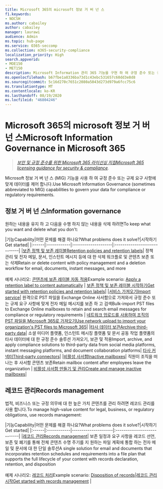 ```yaml
---
title: Microsoft 365의 microsoft 정보 거 버 넌 스
f1.keywords:
- NOCSH
ms.author: cabailey
author: cabailey
manager: laurawi
audience: Admin
ms.topic: hub-page
ms.service: O365-seccomp
ms.collection: m365-security-compliance
localization_priority: High
search.appverid:
- MOE150
- MET150
description: Microsoft Information 관리 365 기능을 구현 하 여 규정 준수 또는 규제 요구 사항에 맞게 데이터를 제어 합니다.
ms.openlocfilehash: b67fbe1a8336ba73d1c43ebc531657c60dd3e8d8
ms.sourcegitcommit: 5c16d270c7651c2080a5043d273d979a6fcc75c6
ms.translationtype: MT
ms.contentlocale: ko-KR
ms.lasthandoff: 08/19/2020
ms.locfileid: "46804246"
---
```

# <a name="microsoft-information-governance-in-microsoft-365"></a><span data-ttu-id="04c8c-103">Microsoft 365의 microsoft 정보 거 버 넌 스</span><span class="sxs-lookup"><span data-stu-id="04c8c-103">Microsoft Information Governance in Microsoft 365</span></span>

><span data-ttu-id="04c8c-104">*[보안 및 규정 준수를 위한 Microsoft 365 라이선싱 지침](https://aka.ms/ComplianceSD)*</span><span class="sxs-lookup"><span data-stu-id="04c8c-104">*[Microsoft 365 licensing guidance for security & compliance](https://aka.ms/ComplianceSD).*</span></span>

<span data-ttu-id="04c8c-105">Microsoft 정보 거 버 넌 스 (MIG) 기능을 사용 하 여 규정 준수 또는 규제 요구 사항에 맞게 데이터를 제어 합니다.</span><span class="sxs-lookup"><span data-stu-id="04c8c-105">Use Microsoft Information Governance (sometimes abbreviated to MIG) capabilities to govern your data for compliance or regulatory requirements.</span></span>

## <a name="information-governance"></a><span data-ttu-id="04c8c-106">정보 거 버 넌 스</span><span class="sxs-lookup"><span data-stu-id="04c8c-106">Information governance</span></span>

<span data-ttu-id="04c8c-107">원하는 내용을 유지 하 고 다음을 수행 하지 않는 내용을 삭제 하려면</span><span class="sxs-lookup"><span data-stu-id="04c8c-107">To keep what you want and delete what you don't:</span></span>
 
|<span data-ttu-id="04c8c-108">기능</span><span class="sxs-lookup"><span data-stu-id="04c8c-108">Capability</span></span>|<span data-ttu-id="04c8c-109">어떤 문제를 해결 하나요?</span><span class="sxs-lookup"><span data-stu-id="04c8c-109">What problems does it solve?</span></span>|<span data-ttu-id="04c8c-110">시작하기</span><span class="sxs-lookup"><span data-stu-id="04c8c-110">Get started</span></span>|
|:------|:------------|:--------------------|:-----------------------------|
|[<span data-ttu-id="04c8c-111">보존 정책 및 보존 레이블</span><span class="sxs-lookup"><span data-stu-id="04c8c-111">Retention policies and retention labels</span></span>](retention.md)| <span data-ttu-id="04c8c-112">정책 관리 및 전자 메일, 문서, 인스턴트 메시지 등에 대 한 삭제 워크플로 및 콘텐츠 보존 또는 삭제</span><span class="sxs-lookup"><span data-stu-id="04c8c-112">Retain or delete content with policy management and a deletion workflow for email, documents, instant messages, and more</span></span> <br /><br /><span data-ttu-id="04c8c-113">예제 시나리오: [콘텐츠에 보존 레이블 자동 적용](apply-retention-labels-automatically.md)</span><span class="sxs-lookup"><span data-stu-id="04c8c-113">Example scenario: [Apply a retention label to content automatically](apply-retention-labels-automatically.md)</span></span> | [<span data-ttu-id="04c8c-114">보존 정책 및 보존 레이블 시작하기</span><span class="sxs-lookup"><span data-stu-id="04c8c-114">Get started with retention policies and retention labels</span></span>](get-started-with-retention.md)|
|[<span data-ttu-id="04c8c-115">서비스 가져오기</span><span class="sxs-lookup"><span data-stu-id="04c8c-115">Import service</span></span>](importing-pst-files-to-office-365.md)| <span data-ttu-id="04c8c-116">원격으로 PST 파일을 Exchange Online 사서함으로 가져와서 규정 준수 또는 규제 요구 사항에 맞게 전자 메일 메시지를 보존 하 고 검색</span><span class="sxs-lookup"><span data-stu-id="04c8c-116">Bulk-import PST files to Exchange Online mailboxes to retain and search email messages for compliance or regulatory requirements</span></span> | [<span data-ttu-id="04c8c-117">네트워크 업로드를 사용하여 조직의 PST 파일을 Microsoft 365로 가져오기</span><span class="sxs-lookup"><span data-stu-id="04c8c-117">Use network upload to import your organization's PST files to Microsoft 365</span></span>](use-network-upload-to-import-pst-files.md)|
|[<span data-ttu-id="04c8c-118">타사 데이터 보관</span><span class="sxs-lookup"><span data-stu-id="04c8c-118">Archive third-party data</span></span>](archiving-third-party-data.md)| <span data-ttu-id="04c8c-119">소셜 미디어 플랫폼, 인스턴트 메시징 플랫폼 및 문서 공동 작업 플랫폼의 타사 데이터에 대 한 규정 준수 솔루션 가져오기, 보관 및 적용</span><span class="sxs-lookup"><span data-stu-id="04c8c-119">Import, archive, and apply compliance solutions to third-party data from social media platforms, instant messaging platforms, and document collaboration platforms</span></span>| [<span data-ttu-id="04c8c-120">타사 커넥터</span><span class="sxs-lookup"><span data-stu-id="04c8c-120">Third-party connectors</span></span>](archiving-third-party-data.md#third-party-data-connectors)|
|[<span data-ttu-id="04c8c-121">비활성 사서함</span><span class="sxs-lookup"><span data-stu-id="04c8c-121">Inactive mailboxes</span></span>](inactive-mailboxes-in-office-365.md)| <span data-ttu-id="04c8c-122">직원이 조직을 떠나는 후 사서함 콘텐츠 보존</span><span class="sxs-lookup"><span data-stu-id="04c8c-122">Retain mailbox content after employees leave the organization</span></span> | [<span data-ttu-id="04c8c-123">비활성 사서함 만들기 및 관리</span><span class="sxs-lookup"><span data-stu-id="04c8c-123">Create and manage inactive mailboxes</span></span>](create-and-manage-inactive-mailboxes.md)|

## <a name="records-management"></a><span data-ttu-id="04c8c-124">레코드 관리</span><span class="sxs-lookup"><span data-stu-id="04c8c-124">Records management</span></span>

<span data-ttu-id="04c8c-125">법적, 비즈니스 또는 규정 의무에 대 한 높은 가치 콘텐츠를 관리 하려면 레코드 관리를 사용 합니다.</span><span class="sxs-lookup"><span data-stu-id="04c8c-125">To manage high-value content for legal, business, or regulatory obligations, use records management:</span></span>

|<span data-ttu-id="04c8c-126">기능</span><span class="sxs-lookup"><span data-stu-id="04c8c-126">Capability</span></span>|<span data-ttu-id="04c8c-127">어떤 문제를 해결 하나요?</span><span class="sxs-lookup"><span data-stu-id="04c8c-127">What problems does it solve?</span></span>|<span data-ttu-id="04c8c-128">시작하기</span><span class="sxs-lookup"><span data-stu-id="04c8c-128">Get started</span></span>|
|:------|:------------|---------------------|:----------------------------|
|[<span data-ttu-id="04c8c-129">레코드 관리</span><span class="sxs-lookup"><span data-stu-id="04c8c-129">Records management</span></span>](records-management.md)| <span data-ttu-id="04c8c-130">보존 일정과 요구 사항을 레코드 선언, 보존 및 폐기를 통해 전체 콘텐츠 수명 주기를 지 원하는 파일 계획에 통합 하는 전자 메일 및 문서에 대 한 단일 솔루션</span><span class="sxs-lookup"><span data-stu-id="04c8c-130">A single solution for email and documents that incorporates retention schedules and requirements into a file plan that supports the full lifecycle of your content with records declaration, retention, and disposition</span></span> <br /><br /><span data-ttu-id="04c8c-131">예제 시나리오: [레코드 처리](disposition.md#disposition-of-records)</span><span class="sxs-lookup"><span data-stu-id="04c8c-131">Example scenario: [Disposition of records](disposition.md#disposition-of-records)</span></span>|[<span data-ttu-id="04c8c-132">레코드 관리 시작</span><span class="sxs-lookup"><span data-stu-id="04c8c-132">Get started with records management</span></span>](get-started-with-records-management.md) |

